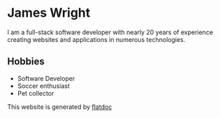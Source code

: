 James Wright
============

I am a full-stack software developer with nearly 20 years of experience creating websites and applications in numerous technologies.

## Hobbies
* Software Developer
* Soccer enthusiast  
* Pet collector

This website is generated by [flatdoc](http://ricostacruz.com/flatdoc/)